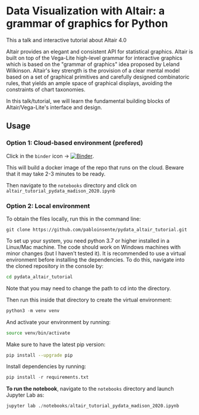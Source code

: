 # Data Visualization with Altair: a grammar of graphics for Python

This a talk and interactive tutorial about Altair 4.0

Altair provides an elegant and consistent API for statistical graphics. Altair is built on top of the Vega-Lite high-level grammar for interactive graphics which is based on the "grammar of graphics" idea proposed by Leland Wilkinson. Altair's key strength is the provision of a clear mental model based on a set of graphical primitives and carefully designed combinatoric rules, that yields an ample space of graphical displays, avoiding the constraints of chart taxonomies.

In this talk/tutorial, we will learn the fundamental building blocks of Altair/Vega-Lite's interface and design.

## Usage

### Option 1: Cloud-based environment (prefered)

Click in the ```binder``` icon -> [![Binder](https://mybinder.org/badge_logo.svg)](https://mybinder.org/v2/gh/pabloinsente/pydata_altair_tutorial/078bfb1af4b01d5e4d1d89fef0904eecdfcc5778/?urlpath=lab).  

This will build a docker image of the repo that runs on the cloud. Beware that it may take 2-3 minutes to be ready.

Then navigate to the `notebooks` directory and click on `altair_tutorial_pydata_madison_2020.ipynb`

### Option 2: Local environment

To obtain the files locally, run this in the command line:

```
git clone https://github.com/pabloinsente/pydata_altair_tutorial.git
```

To set up your system, you need python 3.7 or higher installed in a Linux/Mac machine. The code should work on Windows machines with minor changes (but I haven't tested it). It is recommended to use a virtual environment before installing the dependencies. To do this, navigate into the cloned repository in the console by:

```bash
cd pydata_altair_tutorial
```

Note that you may need to change the path to cd into the directory.  

Then run this inside that directory to create the virtual environment:

```Python
python3 -m venv venv
```

And activate your environment by running:

```bash
source venv/bin/activate
```

Make sure to have the latest pip version:

```bash
pip install --upgrade pip
```

Install dependencies by running:

```Python
pip install -r requirements.txt
```

**To run the notebook**, navigate to the ```notebooks``` directory and launch Jupyter Lab as:

```Python
jupyter lab ./notebooks/altair_tutorial_pydata_madison_2020.ipynb
```
